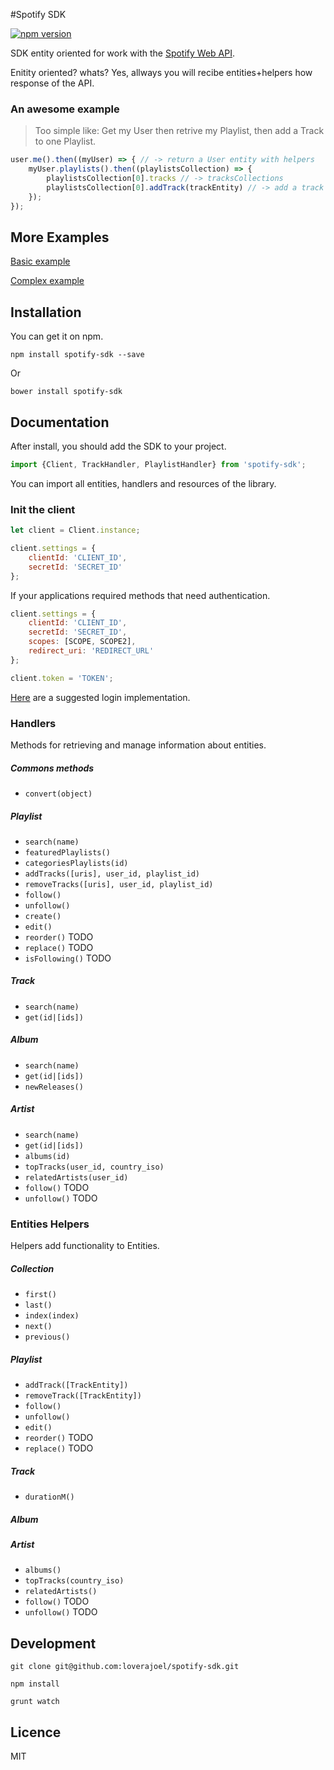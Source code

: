 #Spotify SDK

[![npm version](https://badge.fury.io/js/spotify-sdk.svg)](http://badge.fury.io/js/spotify-sdk)

SDK entity oriented for work with the [Spotify Web API](https://developer.spotify.com/web-api/).

Enitity oriented? whats? Yes, allways you will recibe entities+helpers how response of the API.

### An awesome example

> Too simple like: Get my User then retrive my Playlist, then add a Track to one Playlist.

```javascript
user.me().then((myUser) => { // -> return a User entity with helpers
    myUser.playlists().then((playlistsCollection) => {
        playlistsCollection[0].tracks // -> tracksCollections
        playlistsCollection[0].addTrack(trackEntity) // -> add a track to the playlist
    });
});
```

## More Examples

[Basic example](https://github.com/loverajoel/spotify-sdk/blob/master/examples/basic.js)

[Complex example](https://github.com/loverajoel/spotify-sdk/blob/master/examples/oauth.js)

## Installation

You can get it on npm.

`npm install spotify-sdk --save`

Or

`bower install spotify-sdk`


## Documentation

After install, you should add the SDK to your project.

```javascript
import {Client, TrackHandler, PlaylistHandler} from 'spotify-sdk';
```

You can import all entities, handlers and resources of the library.

### Init the client

```javascript
let client = Client.instance;

client.settings = {
    clientId: 'CLIENT_ID', 
    secretId: 'SECRET_ID'
};
```

If your applications required methods that need authentication.

```javascript
client.settings = {
    clientId: 'CLIENT_ID', 
    secretId: 'SECRET_ID',
    scopes: [SCOPE, SCOPE2],
    redirect_uri: 'REDIRECT_URL'
};

client.token = 'TOKEN';
```
[Here](https://github.com/loverajoel/spotify-sdk/blob/master/examples/oauth.js) are a suggested login implementation.

### Handlers

Methods for retrieving and manage information about entities.

##### Commons methods

* `convert(object)`

##### Playlist

* `search(name)`
* `featuredPlaylists()`
* `categoriesPlaylists(id)`
* `addTracks([uris], user_id, playlist_id)`
* `removeTracks([uris], user_id, playlist_id)`
* `follow()`
* `unfollow()`
* `create()`
* `edit()`
* `reorder()` TODO
* `replace()` TODO
* `isFollowing()` TODO

##### Track

* `search(name)`
* `get(id|[ids])`

##### Album

* `search(name)`
* `get(id|[ids])`
* `newReleases()`

##### Artist

* `search(name)`
* `get(id|[ids])`
* `albums(id)`
* `topTracks(user_id, country_iso)`
* `relatedArtists(user_id)`
* `follow()` TODO
* `unfollow()` TODO
 
### Entities Helpers

Helpers add functionality to Entities.

##### Collection

* `first()`
* `last()`
* `index(index)`
* `next()`
* `previous()`

##### Playlist

* `addTrack([TrackEntity])`
* `removeTrack([TrackEntity])`
* `follow()`
* `unfollow()`
* `edit()`
* `reorder()` TODO
* `replace()` TODO

##### Track

* `durationM()`

##### Album

##### Artist

* `albums()`
* `topTracks(country_iso)`
* `relatedArtists()`
* `follow()` TODO
* `unfollow()` TODO

## Development

`git clone git@github.com:loverajoel/spotify-sdk.git`

`npm install`

`grunt watch`

## Licence

MIT